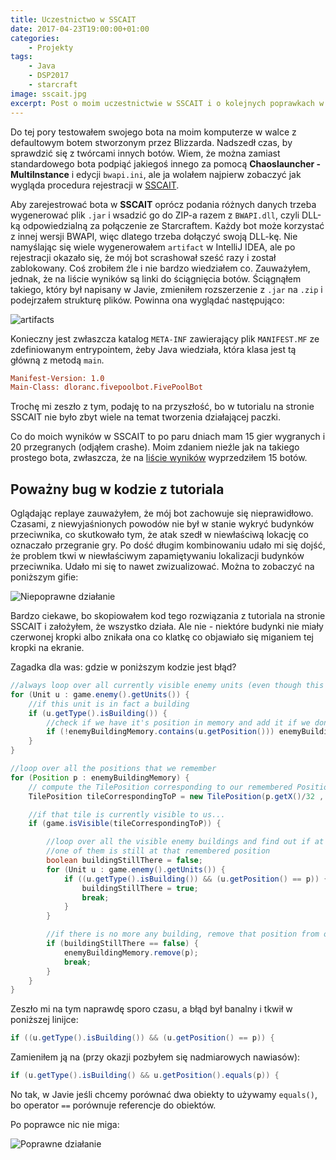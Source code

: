 ```yaml
---
title: Uczestnictwo w SSCAIT
date: 2017-04-23T19:00:00+01:00
categories:
    - Projekty
tags:
    - Java
    - DSP2017
    - starcraft
image: sscait.jpg
excerpt: Post o moim uczestnictwie w SSCAIT i o kolejnych poprawkach w bocie.
---
```

Do tej pory testowałem swojego bota na moim komputerze w walce z defaultowym botem stworzonym przez Blizzarda. Nadszedł czas, by sprawdzić się z twórcami innych botów. Wiem, że można zamiast standardowego bota podpiąć jakiegoś innego za pomocą **Chaoslauncher - MultiInstance** i edycji `bwapi.ini`, ale ja wolałem najpierw zobaczyć jak wygląda procedura rejestracji w [SSCAIT](http://sscaitournament.com).

Aby zarejestrować bota w **SSCAIT** oprócz podania różnych danych trzeba wygenerować plik `.jar` i wsadzić go do ZIP-a razem z `BWAPI.dll`, czyli DLL-ką odpowiedzialną za połączenie ze Starcraftem. Każdy bot może korzystać z innej wersji BWAPI, więc dlatego trzeba dołączyć swoją DLL-kę. Nie namyślając się wiele wygenerowałem `artifact` w IntelliJ IDEA, ale po rejestracji okazało się, że mój bot scrashował sześć razy i został zablokowany. Coś zrobiłem źle i nie bardzo wiedziałem co. Zauważyłem, jednak, że na liście wyników są linki do ściągnięcia botów. Ściągnąłem takiego, który był napisany w Javie, zmieniłem rozszerzenie z `.jar` na `.zip` i podejrzałem strukturę plików. Powinna ona wyglądać następująco:

![artifacts](/images/posts/sscait/artifacts.png "artifacts")

Konieczny jest zwłaszcza katalog `META-INF` zawierający plik `MANIFEST.MF` ze zdefiniowanym entrypointem, żeby Java wiedziała, która klasa jest tą główną z metodą `main`.

```ini
Manifest-Version: 1.0
Main-Class: dloranc.fivepoolbot.FivePoolBot
```

Trochę mi zeszło z tym, podaję to na przyszłość, bo w tutorialu na stronie SSCAIT nie było zbyt wiele na temat tworzenia działającej paczki.

Co do moich wyników w SSCAIT to po paru dniach mam 15 gier wygranych i 20 przegranych (odjąłem crashe). Moim zdaniem nieźle jak na takiego prostego bota, zwłaszcza, że na [liście wyników](http://sscaitournament.com/index.php?action=scores) wyprzedziłem 15 botów.

## Poważny bug w kodzie z tutoriala

Oglądając replaye zauważyłem, że mój bot zachowuje się nieprawidłowo. Czasami, z niewyjaśnionych powodów nie był w stanie wykryć budynków przeciwnika, co skutkowało tym, że atak szedł w niewłaściwą lokację co oznaczało przegranie gry. Po dość długim kombinowaniu udało mi się dojść, że problem tkwi w niewłaściwym zapamiętywaniu lokalizacji budynków przeciwnika. Udało mi się to nawet zwizualizować. Można to zobaczyć na poniższym gifie:

![Niepoprawne działanie](/images/posts/sscait/invalid_rescaled.gif "Niepoprawne działanie")

Bardzo ciekawe, bo skopiowałem kod tego rozwiązania z tutoriala na stronie SSCAIT i założyłem, że wszystko działa. Ale nie - niektóre budynki nie miały czerwonej kropki albo znikała ona co klatkę co objawiało się miganiem tej kropki na ekranie.

Zagadka dla was: gdzie w poniższym kodzie jest błąd?

```Java
//always loop over all currently visible enemy units (even though this set is usually empty)
for (Unit u : game.enemy().getUnits()) {
	//if this unit is in fact a building
	if (u.getType().isBuilding()) {
		//check if we have it's position in memory and add it if we don't
		if (!enemyBuildingMemory.contains(u.getPosition())) enemyBuildingMemory.add(u.getPosition());
	}
}

//loop over all the positions that we remember
for (Position p : enemyBuildingMemory) {
	// compute the TilePosition corresponding to our remembered Position p
	TilePosition tileCorrespondingToP = new TilePosition(p.getX()/32 , p.getY()/32);

	//if that tile is currently visible to us...
	if (game.isVisible(tileCorrespondingToP)) {

		//loop over all the visible enemy buildings and find out if at least
		//one of them is still at that remembered position
		boolean buildingStillThere = false;
		for (Unit u : game.enemy().getUnits()) {
			if ((u.getType().isBuilding()) && (u.getPosition() == p)) {
				buildingStillThere = true;
				break;
			}
		}

		//if there is no more any building, remove that position from our memory
		if (buildingStillThere == false) {
			enemyBuildingMemory.remove(p);
			break;
		}
	}
}
```

Zeszło mi na tym naprawdę sporo czasu, a błąd był banalny i tkwił w poniższej linijce:

```Java
if ((u.getType().isBuilding()) && (u.getPosition() == p)) {
```

Zamieniłem ją na (przy okazji pozbyłem się nadmiarowych nawiasów):

```Java
if (u.getType().isBuilding() && u.getPosition().equals(p)) {
```

No tak, w Javie jeśli chcemy porównać dwa obiekty to używamy `equals()`, bo operator `==` porównuje referencje do obiektów.

Po poprawce nic nie miga:

![Poprawne działanie](/images/posts/sscait/valid_rescaled.gif "Poprawne działanie")

